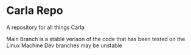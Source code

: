 # Carla Repo
A repository for all things Carla

Main Branch is a stable verison of the code that has been tested on the Linux Machine
Dev branches may be unstable
